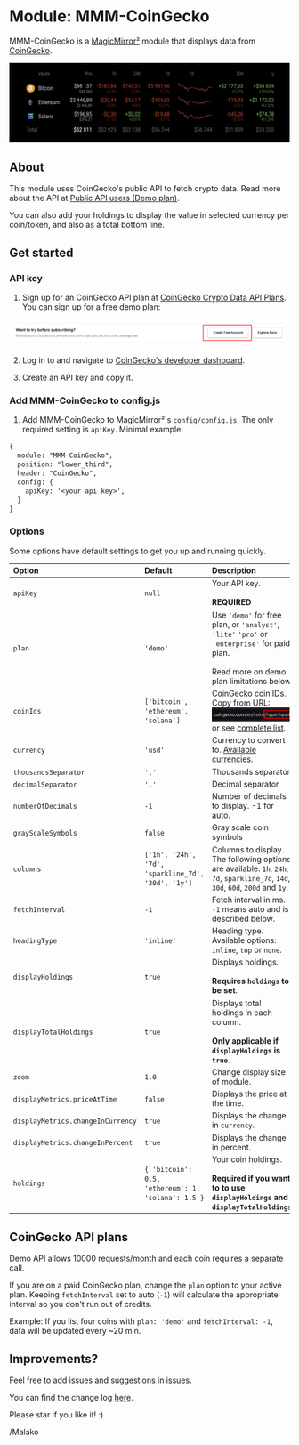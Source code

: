 # Module: MMM-CoinGecko
MMM-CoinGecko is a [MagicMirror²](https://github.com/MichMich/MagicMirror/) module that displays data from [CoinGecko](https://www.coingecko.com/).

![Screenshot of MMM-CoinGecko](images/screenshot.png?raw=true "Example screenshot")

## About
This module uses CoinGecko's public API to fetch crypto data. Read more about the API at [Public API users (Demo plan)](https://docs.coingecko.com/v3.0.1/reference/introduction).

You can also add your holdings to display the value in selected currency per coin/token, and also as a total bottom line.

## Get started

### API key
1. Sign up for an CoinGecko API plan at [CoinGecko Crypto Data API Plans](https://www.coingecko.com/en/api/pricing). You can sign up for a free demo plan:

![CoinGecko API plan](images/api-step-1.png?raw=true "CoinGecko API plan")

2. Log in to and navigate to [CoinGecko's developer dashboard](https://www.coingecko.com/en/developers/dashboard).

3. Create an API key and copy it.

### Add MMM-CoinGecko to config.js

1. Add MMM-CoinGecko to MagicMirror²'s `config/config.js`. The only required setting is `apiKey`. Minimal example:

```
{
  module: "MMM-CoinGecko",
  position: "lower_third",
  header: "CoinGecko",
  config: {
    apiKey: '<your api key>',
  }
}
```

### Options
Some options have default settings to get you up and running quickly.

| Option | Default | Description |
| :--- | :--- | :--- |
| `apiKey` | `null` | Your API key.<br/><br/>**REQUIRED** |
| `plan` | `'demo'` | Use `'demo'` for free plan, or `'analyst'`, `'lite'` `'pro'` or `'enterprise'` for paid plan.<br/><br/>Read more on demo plan limitations below.
| `coinIds` | `['bitcoin', 'ethereum', 'solana']` | CoinGecko coin IDs. Copy from URL: ![Screenshot of MMM-CoinGecko](images/select-from-url.png?raw=true "Copy from URL screenshot") or see [complete list](https://docs.coingecko.com/v3.0.1/reference/coins-list).
| `currency` | `'usd'` | Currency to convert to. [Available currencies](https://docs.coingecko.com/v3.0.1/reference/simple-supported-currencies). |
| `thousandsSeparator` | `','` | Thousands separator |
| `decimalSeparator` | `'.'` | Decimal separator |
| `numberOfDecimals` | `-1` | Number of decimals to display. -1 for auto. |
| `grayScaleSymbols` | `false` | Gray scale coin symbols |
|	`columns` | `['1h', '24h', '7d', 'sparkline_7d', '30d', '1y']`| Columns to display. The following options are available: `1h`, `24h`, `7d`, `sparkline_7d`, `14d`, `30d`, `60d`, `200d` and `1y`. |
| `fetchInterval` | `-1` | Fetch interval in ms. `-1` means auto and is described below. |
| `headingType` | `'inline'` | Heading type. Available options: `inline`, `top` or `none`. |
`displayHoldings` | `true` | Displays holdings.<br /> <br />**Requires `holdings` to be set**. |
| `displayTotalHoldings` | `true` | Displays total holdings in each column.<br /><br />**Only applicable if `displayHoldings` is `true`**. |
| `zoom` | `1.0` | Change display size of module. |
| `displayMetrics.priceAtTime` | `false` | Displays the price at the time. | 
| `displayMetrics.changeInCurrency`| `true` | Displays the change in `currency`. |
| `displayMetrics.changeInPercent`| `true` | Displays the change in percent. |
| `holdings` |  `{ 'bitcoin': 0.5, 'ethereum': 1, 'solana': 1.5 }` | Your coin holdings.<br /><br />**Required if you want to to use `displayHoldings` and `displayTotalHoldings`**. |

## CoinGecko API plans
Demo API allows 10000 requests/month and each coin requires a separate call.

If you are on a paid CoinGecko plan, change the `plan` option to your active plan. Keeping `fetchInterval` set to auto (`-1`) will calculate the appropriate interval so you don't run out of credits.

Example: If you list four coins with `plan: 'demo'` and `fetchInterval: -1`, data will be updated every ~20 min. 

## Improvements?
Feel free to add issues and suggestions in [issues](https://github.com/malako/MMM-CoinGecko/issues).

You can find the change log [here](https://github.com/malako/MMM-CoinGecko/blob/master/CHANGELOG.md).

Please star if you like it! :)

/Malako